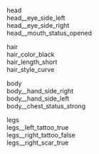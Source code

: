 head <br>
head__eye_side_left <br>
head__eye_side_right <br>
head__mouth_status_opened <br>

hair <br>
hair_color_black <br>
hair_length_short <br>
hair_style_curve <br>

body <br>
body__hand_side_right <br>
body__hand_side_left <br>
body__chest_status_strong <br>


legs <br>
legs__left_tattoo_true <br>
legs__right_tattoo_false <br>
legs__right_scar_true <br>